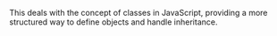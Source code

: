 This deals with the concept of classes in JavaScript, providing a more structured way to define objects and handle inheritance.
